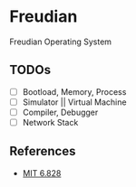 # Freudian
Freudian Operating System

## TODOs
- [ ] Bootload, Memory, Process
- [ ] Simulator || Virtual Machine
- [ ] Compiler, Debugger
- [ ] Network Stack

## References
- [MIT 6.828](https://pdos.csail.mit.edu/6.828/2018/index.html)
